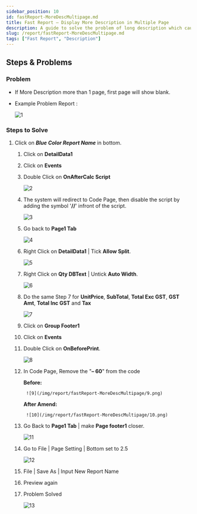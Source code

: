 ```yaml
---
sidebar_position: 10
id: fastReport-MoreDescMultipage.md
title: Fast Report – Display More Description in Multiple Page
description: A guide to solve the problem of long description which causes the first page to be blank
slug: /report/fastReport-MoreDescMultipage.md
tags: ["Fast Report", "Description"]
---
```


## Steps & Problems

### Problem

- If More Description more than 1 page, first page will show blank.

- Example Problem Report :

   ![1](/img/report/fastReport-MoreDescMultipage/1.png)

### Steps to Solve

1. Click on ***Blue Color Report Name*** in bottom.

   1. Click on **DetailData1**

   2. Click on **Events**

   3. Double Click on **OnAfterCalc Script**

      ![2](/img/report/fastReport-MoreDescMultipage/2.png)

   4. The system will redirect to Code Page, then disable the script by adding the symbol '**//**' infront of the script.

      ![3](/img/report/fastReport-MoreDescMultipage/3.png)

   5. Go back to **Page1 Tab**

      ![4](/img/report/fastReport-MoreDescMultipage/4.png)

   6. Right Click on **DetailData1** | Tick **Allow Split**.

      ![5](/img/report/fastReport-MoreDescMultipage/5.png)

   7. Right Click on **Qty DBText** | Untick **Auto Width**.

      ![6](/img/report/fastReport-MoreDescMultipage/6.png)

   8. Do the same Step 7 for **UnitPrice**, **SubTotal**, **Total Exc GST**, **GST Amt**, **Total Inc GST** and **Tax**

      ![7](/img/report/fastReport-MoreDescMultipage/7.png)

   9. Click on **Group Footer1**

   10. Click on **Events**

   11. Double Click on **OnBeforePrint**.

         ![8](/img/report/fastReport-MoreDescMultipage/8.png)

   12. In Code Page, Remove the "**– 60**" from the code

         **Before:**

            ![9](/img/report/fastReport-MoreDescMultipage/9.png)

         **After Amend:**

            ![10](/img/report/fastReport-MoreDescMultipage/10.png)

   13. Go Back to **Page1 Tab** | make **Page footer1** closer.

         ![11](/img/report/fastReport-MoreDescMultipage/11.png)

   14. Go to File | Page Setting | Bottom set to 2.5

         ![12](/img/report/fastReport-MoreDescMultipage/12.png)

   15. File | Save As | Input New Report Name

   16. Preview again

   17. Problem Solved

         ![13](/img/report/fastReport-MoreDescMultipage/13.png)
